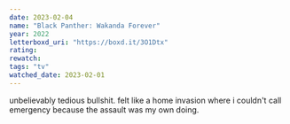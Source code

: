 ```yaml
---
date: 2023-02-04
name: "Black Panther: Wakanda Forever"
year: 2022
letterboxd_uri: "https://boxd.it/3O1Dtx"
rating: 
rewatch: 
tags: "tv"
watched_date: 2023-02-01
---
```


unbelievably tedious bullshit. felt like a home invasion where i couldn't call emergency because the assault was my own doing.
